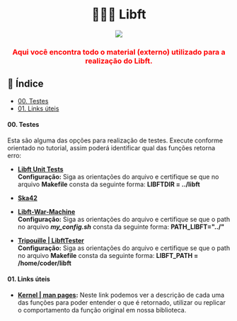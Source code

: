 <h1 align="center"><b> 👩🏽‍🚀 Libft </b></h1>

<div align="center" style="color: red;">
  <img  src="https://user-images.githubusercontent.com/37550557/165000344-6e6d7d11-346c-4502-b443-968606bf9dd7.png" />
  <h3><b>Aqui você encontra todo o material (externo) utilizado para a realização do Libft.</b></h3>
</div>

## :page_facing_up: Índice

* [00. Testes](#00-testes)
* [01. Links úteis](#01-links-úteis)


#### 00. Testes
Esta são alguma das opções para realização de testes. Execute conforme orientado no tutorial, assim poderá identificar qual das funções retorna erro:
- **[Libft Unit Tests](https://github.com/alelievr/libft-unit-tes)**</br>
**Configuração:** Siga as orientações do arquivo e certifique se que no arquivo **Makefile** consta da seguinte forma: **LIBFTDIR	=	../libft**

- **[Ska42](https://github.com/ska42)**

- **[Libft-War-Machine](https://github.com/y3ll0w42/libft-war-machine)**</br>
**Configuração:** Siga as orientações do arquivo e certifique se que o path no arquivo **_my_config.sh_** consta da seguinte forma: **PATH_LIBFT="../"**

- **[Tripouille | LibftTester](https://www.kernel.org/doc/man-pages)**</br>
**Configuração:** Siga as orientações do arquivo e certifique se que o path no arquivo **Makefile** consta da seguinte forma: **LIBFT_PATH = /home/coder/libft**

#### 01. Links úteis
- **[Kernel | man pages](https://www.kernel.org/doc/man-pages):** Neste link podemos ver a descrição de cada uma das funções para poder entender o que é retornado, utilizar ou replicar o comportamento da função original em nossa biblioteca.
